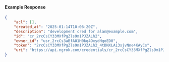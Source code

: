 <!-- Code generated for API Clients. DO NOT EDIT. -->

#### Example Response

```json
{
	"acl": [],
	"created_at": "2025-01-14T10:06:20Z",
	"description": "development cred for alan@example.com",
	"id": "cr_2rcCsCY33MXfPgZls9m1PJZALh2",
	"owner_id": "usr_2rcCs3aBfA01H0kq4OxydHqoED0",
	"token": "2rcCsCY33MXfPgZls9m1PJZALh2_4tDNXLAi3sjvNne4KAyCs",
	"uri": "https://api.ngrok.com/credentials/cr_2rcCsCY33MXfPgZls9m1PJZALh2"
}
```
